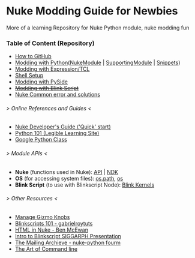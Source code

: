 # Nuke Modding Guide for Newbies

More of a learning Repository for Nuke Python module, nuke modding fun

### Table of Content (Repository)

- [How to GitHub](https://guides.github.com/activities/hello-world/)
- [Modding with Python](./_python)([NukeModule](./_python/NukeModule.md) | [SupportingModule](./_python/SupportingModule.md) | [Snippets](./_python/Snippets.md))
- [Modding with Expression/TCL](./_tcl)
- [Shell Setup](./_shell)
- [Modding with PySide](./_pyside)
- [~~Modding with Blink Script~~](###)
- [Nuke Common error and solutions](https://github.com/tianlunjiang/NukeModdingGuide/blob/master/CommonError.md)

###### > Online References and Guides <
- [Nuke Developer's Guide ('Quick' start)](https://learn.foundry.com/nuke/developers/80/pythondevguide/index.html)
- [Python 101 (Legible Learning Site)](https://python101.pythonlibrary.org/index.html)
- [Google Python Class](https://developers.google.com/edu/python)

###### > Module APIs <
- **Nuke** (functions used in Nuke): [API](https://learn.foundry.com/nuke/developers/70/pythonreference/) | [NDK](https://learn.foundry.com/nuke/developers/63/ndkdevguide/index.html)
- **OS** (for accessing system files): [os.path](https://docs.python.org/2.7/library/os.path.html#module-os.path), [os](https://docs.python.org/2.7/library/os.html)
- **Blink Script** (to use with Blinkscript Node): [Blink Kernels](https://learn.foundry.com/nuke/developers/11.2/BlinkKernels/index.html)


###### > Other Resources <

- [Manage Gizmo Knobs](https://learn.foundry.com/nuke/8.0/content/user_guide/configuring_nuke/creating_sourcing_gizmos.html)
- [Blinkscripts 101 - gabrielroytuts](https://sites.google.com/site/gabrielroytuts/nuke/blinkscript)
- [HTML in Nuke - Ben McEwan](https://benmcewan.com/blog/2019/08/12/html-in-nuke/)
- [Intro to Blinkscript SIGGARPH Presentation](https://www.youtube.com/watch?v=p3Lv7ThKbUk)
- [The Mailing Archieve - nuke-python fourm](https://www.mail-archive.com/nuke-python@support.thefoundry.co.uk/)
- [The Art of Command line](https://github.com/jlevy/the-art-of-command-line)
